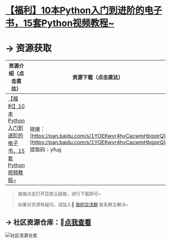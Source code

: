 # [【福利】10本Python入门到进阶的电子书，15套Python视频教程~](https://mp.weixin.qq.com/s/J4zNQ1heLmZyQBGremqbPQ)



# → 资源获取

| 资源介绍（点击直达）                                         | 资源下载（点击直达）                                         |
| ------------------------------------------------------------ | ------------------------------------------------------------ |
| [【福利】10本Python入门到进阶的电子书，15套Python视频教程~](https://mp.weixin.qq.com/s/J4zNQ1heLmZyQBGremqbPQ) | 链接：[https://pan.baidu.com/s/1YOEKwvr4hvCacwmHbgqirQ](https://pan.baidu.com/s/1YOEKwvr4hvCacwmHbgqirQ) <br/>提取码：yfug <br/> |

> 直接点击打开百度云链接，进行下载即可~
>
> 如果对资源有疑问，请加入🚸 [我的交流群](https://mp.weixin.qq.com/s/6cR5fMSCtdI5sJdWiDwhOA) 联系群主解决~



## → 社区资源仓库：🚀[点我查看](http://t.cn/A6qTvrFK)

![社区资源仓库](https://img-blog.csdnimg.cn/202012301808527.jpg?x-oss-process=image/watermark,type_ZmFuZ3poZW5naGVpdGk,shadow_10,text_aHR0cHM6Ly9ibG9nLmNzZG4ubmV0L3dlaXhpbl80MjMyMTUxNw==,size_16,color_FFFFFF,t_70#pic_center)